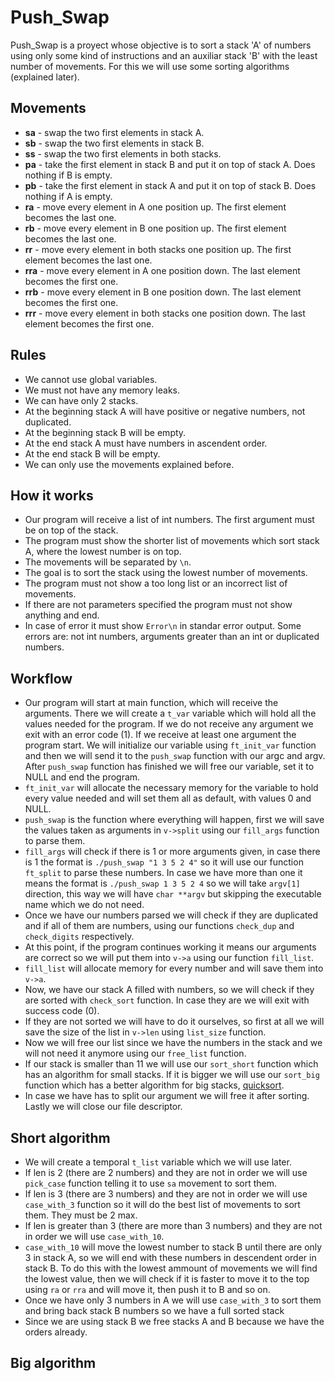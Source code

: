 # Push_Swap

Push_Swap is a proyect whose objective is to sort a stack 'A' of numbers using only some kind of instructions and an auxiliar stack 'B' with the least number of movements. For this we will use some sorting algorithms (explained later).

## Movements

- **sa** - swap the two first elements in stack A.
- **sb** - swap the two first elements in stack B.
- **ss** - swap the two first elements in both stacks.
- **pa** - take the first element in stack B and put it on top of stack A. Does nothing if B is empty.
- **pb** - take the first element in stack A and put it on top of stack B. Does nothing if A is empty.
- **ra** - move every element in A one position up. The first element becomes the last one.
- **rb** - move every element in B one position up. The first element becomes the last one.
- **rr** - move every element in both stacks one position up. The first element becomes the last one.
- **rra** - move every element in A one position down. The last element becomes the first one.
- **rrb** - move every element in B one position down. The last element becomes the first one.
- **rrr** - move every element in both stacks one position down. The last element becomes the first one.

## Rules

- We cannot use global variables.
- We must not have any memory leaks.
- We can have only 2 stacks.
- At the beginning stack A will have positive or negative numbers, not duplicated.
- At the beginning stack B will be empty.
- At the end stack A must have numbers in ascendent order.
- At the end stack B will be empty.
- We can only use the movements explained before.

## How it works

- Our program will receive a list of int numbers. The first argument must be on top of the stack.
- The program must show the shorter list of movements which sort stack A, where the lowest number is on top.
- The movements will be separated by `\n`.
- The goal is to sort the stack using the lowest number of movements.
- The program must not show a too long list or an incorrect list of movements.
- If there are not parameters specified the program must not show anything and end.
- In case of error it must show `Error\n` in standar error output. Some errors are: not int numbers, arguments greater than an int or duplicated numbers.

## Workflow

- Our program will start at main function, which will receive the arguments. There we will create a `t_var` variable which will hold all the values needed for the program. If we do not receive any argument we exit with an error code (1). If we receive at least one argument the program start. We will initialize our variable using `ft_init_var` function and then we will send it to the `push_swap` function with our argc and argv. After `push_swap` function has finished we will free our variable, set it to NULL and end the program.
- `ft_init_var` will allocate the necessary memory for the variable to hold every value needed and will set them all as default, with values 0 and NULL.
- `push_swap` is the function where everything will happen, first we will save the values taken as arguments in `v->split` using our `fill_args` function to parse them.
- `fill_args` will check if there is 1 or more arguments given, in case there is 1 the format is `./push_swap "1 3 5 2 4"` so it will use our function `ft_split` to parse these numbers. In case we have more than one it means the format is `./push_swap 1 3 5 2 4` so we will take `argv[1]` direction, this way we will have `char **argv` but skipping the executable name which we do not need.
- Once we have our numbers parsed we will check if they are duplicated and if all of them are numbers, using our functions `check_dup` and `check_digits` respectively.
- At this point, if the program continues working it means our arguments are correct so we will put them into `v->a` using our function `fill_list`.
- `fill_list` will allocate memory for every number and will save them into `v->a`.
- Now, we have our stack A filled with numbers, so we will check if they are sorted with `check_sort` function. In case they are we will exit with success code (0).
- If they are not sorted we will have to do it ourselves, so first at all we will save the size of the list in `v->len` using `list_size` function.
- Now we will free our list since we have the numbers in the stack and we will not need it anymore using our `free_list` function.
- If our stack is smaller than 11 we will use our `sort_short` function which has an algorithm for small stacks. If it is bigger we will use our `sort_big` function which has a better algorithm for big stacks, [quicksort](https://es.wikipedia.org/wiki/Quicksort).
- In case we have has to split our argument we will free it after sorting. Lastly we will close our file descriptor.

## Short algorithm

- We will create a temporal `t_list` variable which we will use later.
- If len is 2 (there are 2 numbers) and they are not in order we will use `pick_case` function telling it to use `sa` movement to sort them.
- If len is 3 (there are 3 numbers) and they are not in order we will use `case_with_3` function so it will do the best list of movements to sort them. They must be 2 max.
- If len is greater than 3 (there are more than 3 numbers) and they are not in order we will use `case_with_10`.
- `case_with_10` will move the lowest number to stack B until there are only 3 in stack A, so we will end with these numbers in descendent order in stack B. To do this with the lowest ammount of movements we will find the lowest value, then we will check if it is faster to move it to the top using `ra` or `rra` and will move it, then push it to B and so on.
- Once we have only 3 numbers in A we will use `case_with_3` to sort them and bring back stack B numbers so we have a full sorted stack
-  Since we are using stack B we free stacks A and B because we have the orders already.
## Big algorithm
